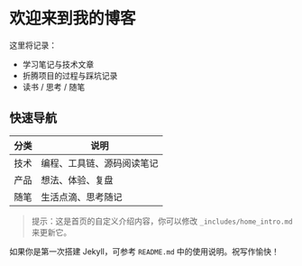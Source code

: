 # 欢迎来到我的博客

这里将记录：

- 学习笔记与技术文章
- 折腾项目的过程与踩坑记录
- 读书 / 思考 / 随笔

## 快速导航

| 分类 | 说明 |
| ---- | ---- |
| 技术 | 编程、工具链、源码阅读笔记 |
| 产品 | 想法、体验、复盘 |
| 随笔 | 生活点滴、思考随记 |

> 提示：这是首页的自定义介绍内容，你可以修改 `_includes/home_intro.md` 来更新它。

如果你是第一次搭建 Jekyll，可参考 `README.md` 中的使用说明。祝写作愉快！
